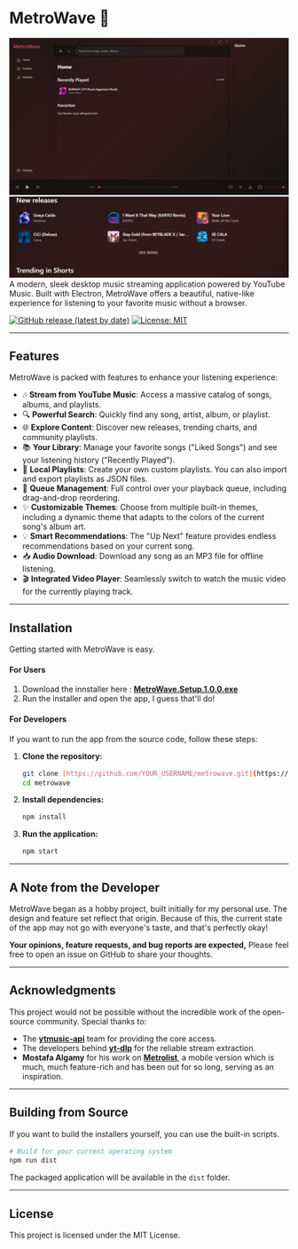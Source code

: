 # MetroWave 🌊

![MetroWave Screenshot](https://github.com/Ashmil-Kurikkal/MetroWave/blob/main/Screenshots/Screenshot%202025-09-20%20192133.png)
![MetroWave Screenshot](https://github.com/Ashmil-Kurikkal/MetroWave/blob/main/Screenshots/Screenshot%202025-09-20%20192250.png)
A modern, sleek desktop music streaming application powered by YouTube Music. Built with Electron, MetroWave offers a beautiful, native-like experience for listening to your favorite music without a browser.

[![GitHub release (latest by date)](https://img.shields.io/github/v/release/Ashmil-Kurikkal/metrowave?style=for-the-badge)](https://github.com/Ashmil-Kurikkal/metrowave/releases)
[![License: MIT](https://img.shields.io/badge/License-MIT-blue.svg?style=for-the-badge)](https://opensource.org/licenses/MIT)

---

## Features

MetroWave is packed with features to enhance your listening experience:

* 🎶 **Stream from YouTube Music**: Access a massive catalog of songs, albums, and playlists.
* 🔍 **Powerful Search**: Quickly find any song, artist, album, or playlist.
* 🌐 **Explore Content**: Discover new releases, trending charts, and community playlists.
* 📚 **Your Library**: Manage your favorite songs ("Liked Songs") and see your listening history ("Recently Played").
* 📝 **Local Playlists**: Create your own custom playlists. You can also import and export playlists as JSON files.
* 🔄 **Queue Management**: Full control over your playback queue, including drag-and-drop reordering.
* ✨ **Customizable Themes**: Choose from multiple built-in themes, including a dynamic theme that adapts to the colors of the current song's album art.
* 💡 **Smart Recommendations**: The "Up Next" feature provides endless recommendations based on your current song.
* 📥 **Audio Download**: Download any song as an MP3 file for offline listening.
* 🎬 **Integrated Video Player**: Seamlessly switch to watch the music video for the currently playing track.

---

## Installation

Getting started with MetroWave is easy.

#### **For Users**

1.  Download the innstaller here : [**MetroWave.Setup.1.0.0.exe**](https://github.com/Ashmil-Kurikkal/MetroWave/releases/download/v1.0.0-alpha/MetroWave.Setup.1.0.0.exe)
2.  Run the installer and open the app, I guess that'll do!

#### **For Developers**

If you want to run the app from the source code, follow these steps:

1.  **Clone the repository:**
    ```bash
    git clone [https://github.com/YOUR_USERNAME/metrowave.git](https://github.com/YOUR_USERNAME/metrowave.git)
    cd metrowave
    ```

2.  **Install dependencies:**
    ```bash
    npm install
    ```

3.  **Run the application:**
    ```bash
    npm start
    ```

---

## A Note from the Developer

MetroWave began as a hobby project, built initially for my personal use. The design and feature set reflect that origin. Because of this, the current state of the app may not go with everyone's taste, and that's perfectly okay!

**Your opinions, feature requests, and bug reports are expected,** Please feel free to open an issue on GitHub to share your thoughts.

---

## Acknowledgments

This project would not be possible without the incredible work of the open-source community. Special thanks to:

* The **[ytmusic-api](https://github.com/zS1L3NT/ts-npm-ytmusic-api)** team for providing the core access.
* The developers behind **[yt-dlp](https://github.com/yt-dlp/yt-dlp)** for the reliable stream extraction.
* **Mostafa Algamy** for his work on **[Metrolist](https://github.com/mostafaalagamy/Metrolist)**, a mobile version which is much, much feature-rich and has been out for so long, serving as an inspiration.

---

## Building from Source

If you want to build the installers yourself, you can use the built-in scripts.

```bash
# Build for your current operating system
npm run dist
```
The packaged application will be available in the `dist` folder.

---

## License

This project is licensed under the MIT License.
